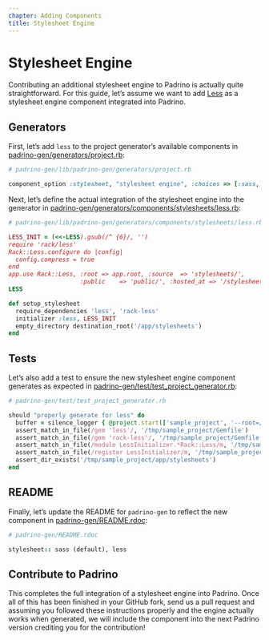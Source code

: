 ```yaml
---
chapter: Adding Components
title: Stylesheet Engine
---
```


# Stylesheet Engine

Contributing an additional stylesheet engine to Padrino is actually quite
straightforward. For this guide, let’s assume we want to add
[Less](http://lesscss.org) as a stylesheet engine component integrated into
Padrino.

## Generators

First, let’s add `less` to the project generator’s available components in
[padrino-gen/generators/project.rb](https://github.com/padrino/padrino-framework/blob/master/padrino-gen/lib/padrino-gen/generators/project.rb#L33):

```ruby
# padrino-gen/lib/padrino-gen/generators/project.rb

component_option :stylesheet, "stylesheet engine", :choices => [:sass, :less]
```

Next, let’s define the actual integration of the stylesheet engine into the
generator in
[padrino-gen/generators/components/stylesheets/less.rb](https://github.com/padrino/padrino-framework/blob/master/padrino-gen/lib/padrino-gen/generators/components/stylesheets/less.rb):

```ruby
# padrino-gen/lib/padrino-gen/generators/components/stylesheets/less.rb

LESS_INIT = (<<-LESS).gsub(/^ {6}/, '')
require 'rack/less'
Rack::Less.configure do |config|
  config.compress = true
end
app.use Rack::Less, :root => app.root, :source  => 'stylesheets/',
                    :public    => 'public/', :hosted_at => '/stylesheets'
LESS

def setup_stylesheet
  require_dependencies 'less', 'rack-less'
  initializer :less, LESS_INIT
  empty_directory destination_root('/app/stylesheets')
end
```

## Tests

Let’s also add a test to ensure the new stylesheet engine component generates as
expected in
[padrino-gen/test/test\_project\_generator.rb](https://github.com/padrino/padrino-framework/blob/master/padrino-gen/test/test_project_generator.rb#L656):

```ruby
# padrino-gen/test/test_project_generator.rb

should "properly generate for less" do
  buffer = silence_logger { @project.start(['sample_project', '--root=/tmp', '--stylesheet=less']) }
  assert_match_in_file(/gem 'less'/, '/tmp/sample_project/Gemfile')
  assert_match_in_file(/gem 'rack-less'/, '/tmp/sample_project/Gemfile')
  assert_match_in_file(/module LessInitializer.*Rack::Less/m, '/tmp/sample_project/lib/less_init.rb')
  assert_match_in_file(/register LessInitializer/m, '/tmp/sample_project/app/app.rb')
  assert_dir_exists('/tmp/sample_project/app/stylesheets')
end
```

## README

Finally, let’s update the README for `padrino-gen` to reflect the new
component in
[padrino-gen/README.rdoc](https://github.com/padrino/padrino-framework/blob/master/padrino-gen/README.rdoc):

```ruby
# padrino-gen/README.rdoc

stylesheet:: sass (default), less
```

## Contribute to Padrino

This completes the full integration of a stylesheet engine into Padrino. Once
all of this has been finished in your GitHub fork, send us a pull request and
assuming you followed these instructions properly and the engine actually works
when generated, we will include the component into the next Padrino version
crediting you for the contribution!
